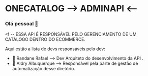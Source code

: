 # ONECATALOG --> ADMINAPI <--

### Olá pessoal 👋

<! --
 ESSA API É RESPONSÁVEL PELO GERENCIAMENTO DE UM CATÁLOGO DENTRO DO ECOMMERCE.

Aqui estão a lista de devs responsáveis pelo dev:

- 🌱 Randane Rafael --> Dev Arquiteto do desenvolvimento da API .
- 🔭 Aldry Albuquerque --> Responsável pela parte de gestão de automatização desse diretório. 

